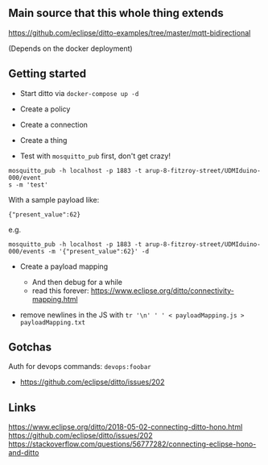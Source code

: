 ## Main source that this whole thing extends

https://github.com/eclipse/ditto-examples/tree/master/mqtt-bidirectional

(Depends on the docker deployment)

## Getting started

- Start ditto via `docker-compose up -d`
- Create a policy
- Create a connection
- Create a thing


- Test with `mosquitto_pub` first, don't get crazy!

```
mosquitto_pub -h localhost -p 1883 -t arup-8-fitzroy-street/UDMIduino-000/event
s -m 'test'
```

With a sample payload like:

```
{"present_value":62}
```

e.g.

```
mosquitto_pub -h localhost -p 1883 -t arup-8-fitzroy-street/UDMIduino-000/events -m '{"present_value":62}' -d
```


- Create a payload mapping
     - And then debug for a while
     - read this forever: https://www.eclipse.org/ditto/connectivity-mapping.html

- remove newlines in the JS with `tr '\n' ' ' < payloadMapping.js > payloadMapping.txt`

## Gotchas

Auth for devops commands: `devops:foobar`
- https://github.com/eclipse/ditto/issues/202

## Links

https://www.eclipse.org/ditto/2018-05-02-connecting-ditto-hono.html
https://github.com/eclipse/ditto/issues/202
https://stackoverflow.com/questions/56777282/connecting-eclipse-hono-and-ditto
